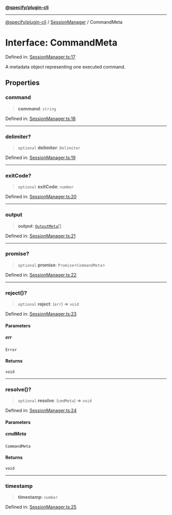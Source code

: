 [**@specify/plugin-cli**](../../README.md)

***

[@specify/plugin-cli](../../README.md) / [SessionManager](../README.md) / CommandMeta

# Interface: CommandMeta

Defined in: [SessionManager.ts:17](https://github.com/specify-bdd/specify-core/blob/47b04e46253b9c5ba29e870a4c53fb0503a1b0ae/modules/@specify/plugin-cli/src/lib/SessionManager.ts#L17)

A metadata object representing one executed command.

## Properties

### command

> **command**: `string`

Defined in: [SessionManager.ts:18](https://github.com/specify-bdd/specify-core/blob/47b04e46253b9c5ba29e870a4c53fb0503a1b0ae/modules/@specify/plugin-cli/src/lib/SessionManager.ts#L18)

***

### delimiter?

> `optional` **delimiter**: `Delimiter`

Defined in: [SessionManager.ts:19](https://github.com/specify-bdd/specify-core/blob/47b04e46253b9c5ba29e870a4c53fb0503a1b0ae/modules/@specify/plugin-cli/src/lib/SessionManager.ts#L19)

***

### exitCode?

> `optional` **exitCode**: `number`

Defined in: [SessionManager.ts:20](https://github.com/specify-bdd/specify-core/blob/47b04e46253b9c5ba29e870a4c53fb0503a1b0ae/modules/@specify/plugin-cli/src/lib/SessionManager.ts#L20)

***

### output

> **output**: [`OutputMeta`](OutputMeta.md)[]

Defined in: [SessionManager.ts:21](https://github.com/specify-bdd/specify-core/blob/47b04e46253b9c5ba29e870a4c53fb0503a1b0ae/modules/@specify/plugin-cli/src/lib/SessionManager.ts#L21)

***

### promise?

> `optional` **promise**: `Promise`\<`CommandMeta`\>

Defined in: [SessionManager.ts:22](https://github.com/specify-bdd/specify-core/blob/47b04e46253b9c5ba29e870a4c53fb0503a1b0ae/modules/@specify/plugin-cli/src/lib/SessionManager.ts#L22)

***

### reject()?

> `optional` **reject**: (`err`) => `void`

Defined in: [SessionManager.ts:23](https://github.com/specify-bdd/specify-core/blob/47b04e46253b9c5ba29e870a4c53fb0503a1b0ae/modules/@specify/plugin-cli/src/lib/SessionManager.ts#L23)

#### Parameters

##### err

`Error`

#### Returns

`void`

***

### resolve()?

> `optional` **resolve**: (`cmdMeta`) => `void`

Defined in: [SessionManager.ts:24](https://github.com/specify-bdd/specify-core/blob/47b04e46253b9c5ba29e870a4c53fb0503a1b0ae/modules/@specify/plugin-cli/src/lib/SessionManager.ts#L24)

#### Parameters

##### cmdMeta

`CommandMeta`

#### Returns

`void`

***

### timestamp

> **timestamp**: `number`

Defined in: [SessionManager.ts:25](https://github.com/specify-bdd/specify-core/blob/47b04e46253b9c5ba29e870a4c53fb0503a1b0ae/modules/@specify/plugin-cli/src/lib/SessionManager.ts#L25)
